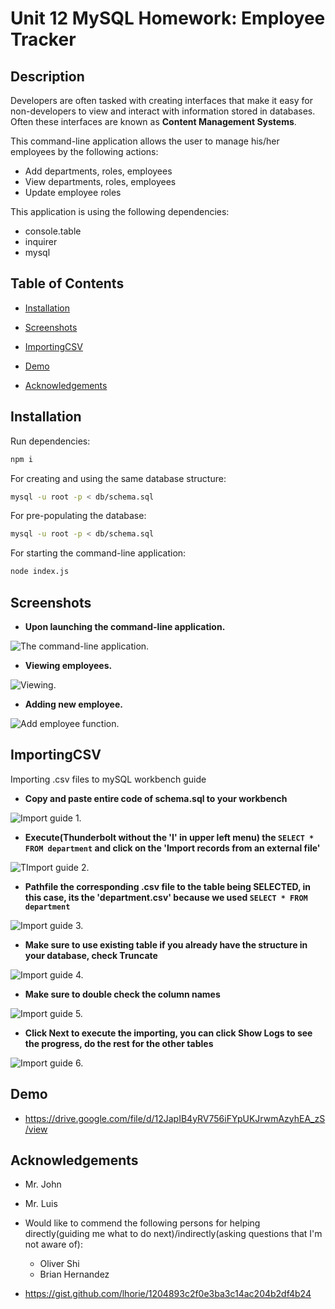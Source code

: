 # Unit 12 MySQL Homework: Employee Tracker
## Description
Developers are often tasked with creating interfaces that make it easy for non-developers to view and interact with information stored in databases. Often these interfaces are known as **Content Management Systems**.  

This command-line application allows the user to manage his/her employees by the following actions:
 - Add departments, roles, employees
 - View departments, roles, employees
 - Update employee roles

This application is using the following dependencies:
 - console.table
 - inquirer
 - mysql

 ## Table of Contents

* [Installation](#installation)

* [Screenshots](#screenshots)

* [ImportingCSV](#importingCSV)

* [Demo](#demo)

* [Acknowledgements](#acknowledgements)

## Installation

Run dependencies:

```bash
npm i
```

For creating and using the same database structure:

```bash
mysql -u root -p < db/schema.sql
```

For pre-populating the database:

```bash
mysql -u root -p < db/schema.sql
```

For starting the command-line application:

```bash
node index.js
```

## Screenshots

- **Upon launching the command-line application.** 

![The command-line application.](./assets/cmd-prog-screenshots/cmd-prog-screenshot.png)

- **Viewing employees.** 

![Viewing.](./assets/cmd-prog-screenshots/cmd-prog-view.png)

- **Adding new employee.**  

![Add employee function.](./assets/cmd-prog-screenshots/cmd-prog-add.png)

## ImportingCSV

Importing .csv files to mySQL workbench guide

- **Copy and paste entire code of schema.sql to your workbench** 

![Import guide 1.](./assets/apply-db-guide/1db-apply.png)

- **Execute(Thunderbolt without the 'I' in upper left menu) the `SELECT * FROM department` and click on the 'Import records from an external file'** 

![TImport guide 2.](./assets/apply-db-guide/2db-importrecords.png)

- **Pathfile the corresponding .csv file to the table being SELECTED, in this case, its the 'department.csv' because we used `SELECT * FROM department`** 

![Import guide 3.](./assets/apply-db-guide/3db-importfilepath.png)

- **Make sure to use existing table if you already have the structure in your database, check Truncate** 

![Import guide 4.](./assets/apply-db-guide/4db-truncate.png)

- **Make sure to double check the column names** 

![Import guide 5.](./assets/apply-db-guide/5db-double-check.png)

- **Click Next to execute the importing, you can click Show Logs to see the progress, do the rest for the other tables** 

![Import guide 6.](./assets/apply-db-guide/6db-importexecute.png)

## Demo

- https://drive.google.com/file/d/12JapIB4yRV756iFYpUKJrwmAzyhEA_zS/view


## Acknowledgements
- Mr. John
- Mr. Luis
- Would like to commend the following persons for helping directly(guiding me what to do next)/indirectly(asking questions that I'm not aware of):
  - Oliver Shi
  - Brian Hernandez

- https://gist.github.com/lhorie/1204893c2f0e3ba3c14ac204b2df4b24